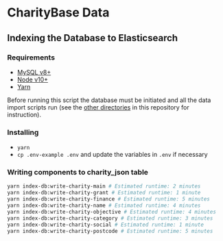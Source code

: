 # CharityBase Data

## Indexing the Database to Elasticsearch

### Requirements

- [MySQL v8+](https://www.mysql.com)
- [Node v10+](https://nodejs.org)
- [Yarn](https://yarnpkg.com)

Before running this script the database must be initiated and all the data import scripts run (see the [other directories](../) in this repository for instruction).


### Installing

- `yarn`
- `cp .env-example .env` and update the variables in `.env` if necessary


### Writing components to charity_json table

```bash
yarn index-db:write-charity-main # Estimated runtime: 2 minutes
yarn index-db:write-charity-grant # Estimated runtime: 1 minute
yarn index-db:write-charity-finance # Estimated runtime: 5 minutes
yarn index-db:write-charity-name # Estimated runtime: 4 minutes
yarn index-db:write-charity-objective # Estimated runtime: 4 minutes
yarn index-db:write-charity-category # Estimated runtime: 3 minutes
yarn index-db:write-charity-social # Estimated runtime: 1 minute
yarn index-db:write-charity-postcode # Estimated runtime: 5 minutes
```
